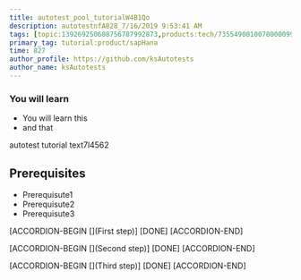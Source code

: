 ```yaml
---
title: autotest_pool_tutorialW4B1Qo
description: autotestnfA828_7/16/2019 9:53:41 AM
tags: [topic:139269250608756787992873,products:tech/73554900100700000996,tutorial:experience/advanced]
primary_tag: tutorial:product/sapHana
time: 827
author_profile: https://github.com/ksAutotests
author_name: ksAutotests
---
```

### You will learn
- You will learn this
- and that

autotest tutorial text7l4562

## Prerequisites
- Prerequisute1
- Prerequisute2
- Prerequisute3

[ACCORDION-BEGIN [](First step)]
[DONE]
[ACCORDION-END]

[ACCORDION-BEGIN [](Second step)]
[DONE]
[ACCORDION-END]

[ACCORDION-BEGIN [](Third step)]
[DONE]
[ACCORDION-END]

